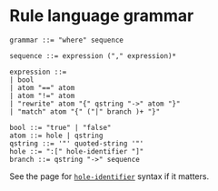 # Rule language grammar


```ebnf
grammar ::= "where" sequence

sequence ::= expression ("," expression)*

expression ::= 
| bool
| atom "==" atom 
| atom "!=" atom
| "rewrite" atom "{" qstring "->" atom "}"
| "match" atom "{" ("|" branch )+ "}"

bool ::= "true" | "false"
atom ::= hole | qstring
qstring ::= '"' quoted-string '"'
hole ::= ":[" hole-identifier "]"
branch ::= qstring "->" sequence
```

See the page for [`hole-identifier`](https://comby.dev/docs/syntax-reference) syntax if it matters.
